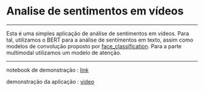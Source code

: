 # Analise de sentimentos em vídeos
---
Esta é uma simples aplicação de análise de sentimentos em vídeos. Para tal, utilizamos o BERT para a análise de sentimentos em texto, assim como modelos de convolução proposto por [face_classification](https://github.com/oarriaga/face_classification). Para a parte multimodal utilizamos um modelo de atenção. 

---
notebook de demonstração : [link](https://colab.research.google.com/drive/1Ptp3fLgCoR1R_V6y2JKDlUo-EuCZsN_9) 

demonstração da aplicação : [video](https://studio.youtube.com/video/eWX21QAbqNE/edit)



